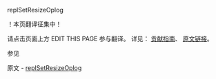  replSetResizeOplog

 ！本页翻译征集中！

请点击页面上方 EDIT THIS PAGE 参与翻译。
详见：
[贡献指南]( https://github.com/whaleal/MongoDB-Manual-zh/blob/master/CONTRIBUTING.md )、
[原文链接](  https://docs.mongodb.com/manual/reference/command/replSetResizeOplog/  )。

 参见

原文 - [replSetResizeOplog]( https://docs.mongodb.com/manual/reference/command/replSetResizeOplog/ )

